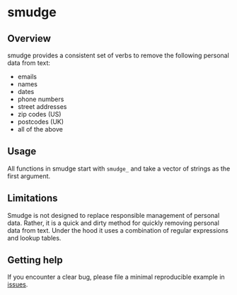 # smudge

## Overview
smudge provides a consistent set of verbs to remove the following personal data from text:
- emails  
- names  
- dates  
- phone numbers  
- street addresses  
- zip codes (US)  
- postcodes (UK)  
- all of the above  

## Usage
All functions in smudge start with `smudge_` and take a vector of strings as the first argument.

## Limitations
Smudge is not designed to replace responsible management of personal data. Rather, it is a quick and dirty method for quickly removing personal data from text. Under the hood it uses a combination of regular expressions and lookup tables.

## Getting help
If you encounter a clear bug, please file a minimal reproducible example
in [issues](https://github.com/MikeJohnPage/smudge/issues).
